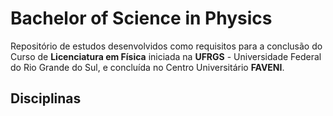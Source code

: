# Bachelor of Science in Physics

Repositório de estudos desenvolvidos como requisitos para a conclusão do Curso de **Licenciatura em Física** iniciada na **UFRGS** - Universidade Federal do Rio Grande do Sul, e concluída no Centro Universitário **FAVENI**.  

## Disciplinas
